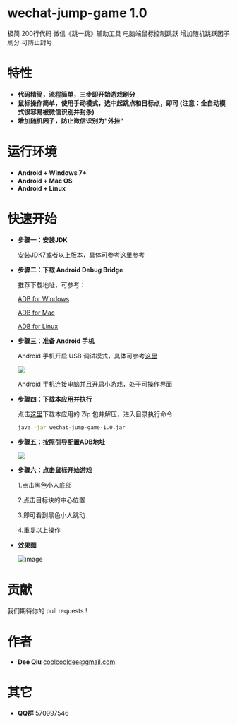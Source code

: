 # wechat-jump-game 1.0
极简 200行代码 微信《跳一跳》辅助工具 电脑端鼠标控制跳跃 增加随机跳跃因子 刷分 可防止封号

特性
===
- __代码精简，流程简单，三步即开始游戏刷分__　
- __鼠标操作简单，使用手动模式，选中起跳点和目标点，即可 (注意：全自动模式很容易被微信识别并封杀)__　
- __增加随机因子，防止微信识别为"外挂"__

运行环境
====
- __Android + Windows 7+__　
- __Android + Mac OS__
- __Android + Linux__


快速开始
======
- __步骤一：安装JDK__

    安装JDK7或者以上版本，具体可参考[这里](https://www.cnblogs.com/takeyblogs/p/7457913.html)参考

- __步骤二：下载 Android Debug Bridge__

    推荐下载地址，可参考：

    [ADB for Windows](https://dl.google.com/android/repository/platform-tools-latest-windows.zip)

    [ADB for Mac](https://dl.google.com/android/repository/platform-tools-latest-darwin.zip)

    [ADB for Linux](https://dl.google.com/android/repository/platform-tools-latest-linux.zip)

- __步骤三：准备 Android 手机__

    Android 手机开启 USB 调试模式，具体可参考[这里](https://jingyan.baidu.com/article/0eb457e50b99d003f0a9055f.html)

    ![](https://github.com/coolcooldee/wechat-jump-game/blob/master/doc/androiddebug.png)

    Android 手机连接电脑并且开启小游戏，处于可操作界面

- __步骤四：下载本应用并执行__

    点击[这里](https://github.com/coolcooldee/wechat-jump-game/archive/master.zip)下载本应用的 Zip 包并解压，进入目录执行命令
    ```bash
    java -jar wechat-jump-game-1.0.jar
    ```

- __步骤五：按照引导配置ADB地址__

    ![](https://github.com/coolcooldee/wechat-jump-game/blob/master/doc/adb-setting.png)

- __步骤六：点击鼠标开始游戏__

    1.点击黑色小人底部

    2.点击目标块的中心位置

    3.即可看到黑色小人跳动

    4.重复以上操作

- __效果图__

    ![image](https://github.com/coolcooldee/wechat-jump-game/blob/master/doc/demo.gif)

贡献
===
我们期待你的 pull requests !

作者
===
* __Dee Qiu__ <coolcooldee@gmail.com>

其它
===
* __QQ群__ 570997546





